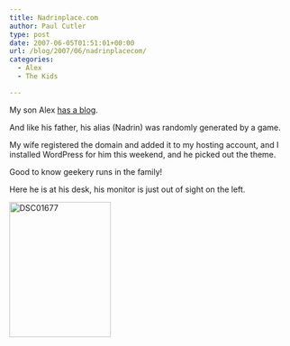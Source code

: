 ```yaml
---
title: Nadrinplace.com
author: Paul Cutler
type: post
date: 2007-06-05T01:51:01+00:00
url: /blog/2007/06/nadrinplacecom/
categories:
  - Alex
  - The Kids

---
```

My son Alex [has a blog][1].

And like his father, his alias (Nadrin) was randomly generated by a game.

My wife registered the domain and added it to my hosting account, and I installed WordPress for him this weekend, and he picked out the theme.

Good to know geekery runs in the family!

Here he is at his desk, his monitor is just out of sight on the left.

[<img src="https://i0.wp.com/farm1.static.flickr.com/182/487429892_edd995f36a_m.jpg?resize=180%2C240" width="180" height="240" alt="DSC01677" data-recalc-dims="1" />][2]

 [1]: http://www.nadrinplace.com
 [2]: http://www.flickr.com/photos/silwenae/487429892/ "Photo Sharing"